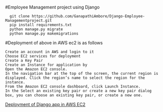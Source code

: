 #Employee Management project using Django
```
  git clone https://github.com/GanapathiAmbore/Django-Employee-Managementproject.git
  pip install requirements.txt
  python manage.py migrate
  python manage.py makemigrations

```

#Deployment of above in AWS ec2 is as follows
```
Create an account in AWS and login to it
Choose EC2 services for deployment
Create a Key Pair
Create an Instance for application by
Open the Amazon EC2 console.
In the navigation bar at the top of the screen, the current region is displayed. Click the region’s name to select the region for the instance.
From the Amazon EC2 console dashboard, click Launch Instance.
In the Select an existing key pair or create a new key pair dialog box, you can choose an existing key pair, or create a new one.

```
[Deployment of Django app in AWS EC2](https://ganapathiambore.blogspot.com/2019/05/how-to-deploy-django-application-in-aws.html)
